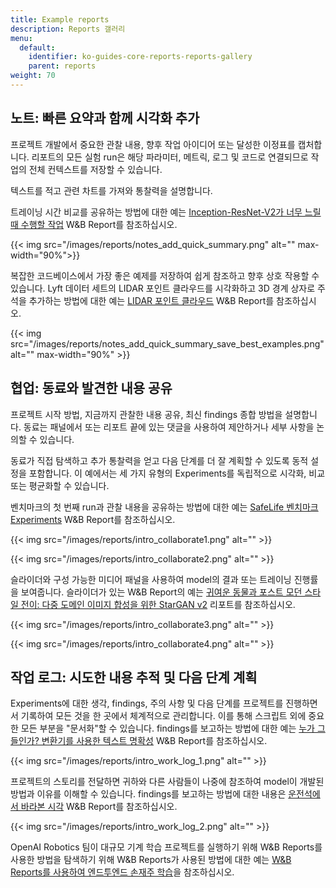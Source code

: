 ```yaml
---
title: Example reports
description: Reports 갤러리
menu:
  default:
    identifier: ko-guides-core-reports-reports-gallery
    parent: reports
weight: 70
---
```


## 노트: 빠른 요약과 함께 시각화 추가

프로젝트 개발에서 중요한 관찰 내용, 향후 작업 아이디어 또는 달성한 이정표를 캡처합니다. 리포트의 모든 실험 run은 해당 파라미터, 메트릭, 로그 및 코드로 연결되므로 작업의 전체 컨텍스트를 저장할 수 있습니다.

텍스트를 적고 관련 차트를 가져와 통찰력을 설명합니다.

트레이닝 시간 비교를 공유하는 방법에 대한 예는 [Inception-ResNet-V2가 너무 느릴 때 수행할 작업](https://wandb.ai/stacey/estuary/reports/When-Inception-ResNet-V2-is-too-slow--Vmlldzo3MDcxMA) W&B Report를 참조하십시오.

{{< img src="/images/reports/notes_add_quick_summary.png" alt="" max-width="90%">}}

복잡한 코드베이스에서 가장 좋은 예제를 저장하여 쉽게 참조하고 향후 상호 작용할 수 있습니다. Lyft 데이터 세트의 LIDAR 포인트 클라우드를 시각화하고 3D 경계 상자로 주석을 추가하는 방법에 대한 예는 [LIDAR 포인트 클라우드](https://wandb.ai/stacey/lyft/reports/LIDAR-Point-Clouds-of-Driving-Scenes--Vmlldzo2MzA5Mg) W&B Report를 참조하십시오.

{{< img src="/images/reports/notes_add_quick_summary_save_best_examples.png" alt="" max-width="90%" >}}

## 협업: 동료와 발견한 내용 공유

프로젝트 시작 방법, 지금까지 관찰한 내용 공유, 최신 findings 종합 방법을 설명합니다. 동료는 패널에서 또는 리포트 끝에 있는 댓글을 사용하여 제안하거나 세부 사항을 논의할 수 있습니다.

동료가 직접 탐색하고 추가 통찰력을 얻고 다음 단계를 더 잘 계획할 수 있도록 동적 설정을 포함합니다. 이 예에서는 세 가지 유형의 Experiments를 독립적으로 시각화, 비교 또는 평균화할 수 있습니다.

벤치마크의 첫 번째 run과 관찰 내용을 공유하는 방법에 대한 예는 [SafeLife 벤치마크 Experiments](https://wandb.ai/stacey/saferlife/reports/SafeLife-Benchmark-Experiments--Vmlldzo0NjE4MzM) W&B Report를 참조하십시오.

{{< img src="/images/reports/intro_collaborate1.png" alt="" >}}

{{< img src="/images/reports/intro_collaborate2.png" alt="" >}}

슬라이더와 구성 가능한 미디어 패널을 사용하여 model의 결과 또는 트레이닝 진행률을 보여줍니다. 슬라이더가 있는 W&B Report의 예는 [귀여운 동물과 포스트 모던 스타일 전이: 다중 도메인 이미지 합성을 위한 StarGAN v2](https://wandb.ai/stacey/stargan/reports/Cute-Animals-and-Post-Modern-Style-Transfer-StarGAN-v2-for-Multi-Domain-Image-Synthesis---VmlldzoxNzcwODQ) 리포트를 참조하십시오.

{{< img src="/images/reports/intro_collaborate3.png" alt="" >}}

{{< img src="/images/reports/intro_collaborate4.png" alt="" >}}

## 작업 로그: 시도한 내용 추적 및 다음 단계 계획

Experiments에 대한 생각, findings, 주의 사항 및 다음 단계를 프로젝트를 진행하면서 기록하여 모든 것을 한 곳에서 체계적으로 관리합니다. 이를 통해 스크립트 외에 중요한 모든 부분을 "문서화"할 수 있습니다. findings를 보고하는 방법에 대한 예는 [누가 그들인가? 변환기를 사용한 텍스트 명확성](https://wandb.ai/stacey/winograd/reports/Who-is-Them-Text-Disambiguation-with-Transformers--VmlldzoxMDU1NTc) W&B Report를 참조하십시오.

{{< img src="/images/reports/intro_work_log_1.png" alt="" >}}

프로젝트의 스토리를 전달하면 귀하와 다른 사람들이 나중에 참조하여 model이 개발된 방법과 이유를 이해할 수 있습니다. findings를 보고하는 방법에 대한 내용은 [운전석에서 바라본 시각](https://wandb.ai/stacey/deep-drive/reports/The-View-from-the-Driver-s-Seat--Vmlldzo1MTg5NQ) W&B Report를 참조하십시오.

{{< img src="/images/reports/intro_work_log_2.png" alt="" >}}

OpenAI Robotics 팀이 대규모 기계 학습 프로젝트를 실행하기 위해 W&B Reports를 사용한 방법을 탐색하기 위해 W&B Reports가 사용된 방법에 대한 예는 [W&B Reports를 사용하여 엔드투엔드 손재주 학습](https://bit.ly/wandb-learning-dexterity)을 참조하십시오.
